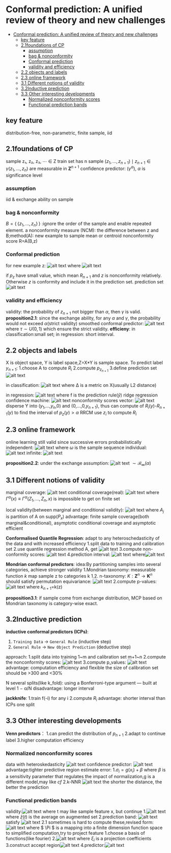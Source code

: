 # Conformal prediction: A unified review of theory and new challenges

- [Conformal prediction: A unified review of theory and new challenges](#conformal-prediction-a-unified-review-of-theory-and-new-challenges)
  - [key feature](#key-feature)
  - [2.1foundations of CP](#21foundations-of-cp)
    - [assumption](#assumption)
    - [bag \& nonconformity](#bag--nonconformity)
    - [Conformal prediction](#conformal-prediction)
    - [validity and efficiency](#validity-and-efficiency)
  - [2.2 objects and labels](#22-objects-and-labels)
  - [2.3 online framework](#23-online-framework)
  - [3.1 Different notions of validity](#31-different-notions-of-validity)
  - [3.2Inductive prediction](#32inductive-prediction)
  - [3.3 Other interesting developments](#33-other-interesting-developments)
    - [Normalized nonconformity scores](#normalized-nonconformity-scores)
    - [Functional prediction bands](#functional-prediction-bands)


## key feature
distribution-free, non-parametric, finite sample, iid

## 2.1foundations of CP
sample z₁, z₂, z₃, ⋯ ∈ Z
train set has n sample 
${(z_1,\ldots,z_{n+1}) \mid z_{n+1} \in \gamma(z_1,\ldots,z_n)}$ are measurable in $\mathbf{Z}^{n+1}$
confidence predictor: $(\gamma^{\alpha})$, $\alpha$ is significance level

### assumption
iid & exchange ability on sample

### bag & nonconformity
$B = \{\!\!\{z_1,..., z_n\}\!\!\}$ :ignore the order of the sample and enable repeated element.
a nonconformity measure (NCM): the difference between z and B;method(A): new example to sample mean or centroid
nonconformity score R=A(B,z)

### Conformal prediction
for new example z:
![alt text](image.png)
where
![alt text](image-1.png)

if $p_{z}$ have small value, which mean $R_{n+1}$ and ${z}$ is nonconformity relatively. Otherwise ${z}$ is conformity and include it in the prediction set.
prediction set ![alt text](image-2.png)

### validity and efficiency
validity: the probability of $z_{n+1}$ not bigger than $\alpha$, then $\gamma$ is valid.
**proposition2.1**:
since the exchange ability, for any $\alpha$ and $\gamma$, the probability would not exceed  $\alpha$(strict validity)
smoothed conformal predictor:
![alt text](image-3.png)
where $\tau \sim U(0,1)$
which ensure the strict validity.
**efficieny**: in classification:small set; in regression: short  interval.


## 2.2 objects and labels
X is object space, Y is label space,Z=X*Y is sample space.
To predict label $y_{n+1}$:
1.choose A to compute $R_i$
2.compute $p_{z_{n+1}}$ 
3.define prediction set ![alt text](image-4.png)

in classification:
![alt text](image-5.png)
where Δ is a metric on X(usually L2 distance)

in regression:
![alt text](image-6.png)
where f is the prediction rule($\hat{y}$)
ridge regression confidence machine:
![alt text](image-7.png)
nonconformity scores vector:
![alt text](image-8.png)
disperse Y into ($y_1$,...,$y_n$,0) and  (0,...,0,$y_{n+1}$), thus can compute of $R_i(y)$-$R_{n+1}(y)$ to find the interval of $p_z(y) > \alpha$ 
RRCM use $z_i$ to compute $R_i$

## 2.3 online framework
online learning still valid since successive errors probabilistically independent:
![alt text](image-9.png)
where $\omega$ is the sample sequence
individual:
![alt text](image-10.png)
infinite:
![alt text](image-11.png)

**proposition2.2**:
under the exchange assumption:
![alt text](image-12.png)
$\sim \mathcal{B}_{\infty}(\alpha)$

## 3.1 Different notions of validity
marginal coverage:
![alt text](image-13.png)
conditional coverage(real):
![alt text](image-14.png)
where $\Gamma^{\alpha}(x) \equiv \Gamma^{\alpha}(Z_1,\ldots,Z_n,x)$  is impossible to get on finite set

local validity(between marginal and conditional validity):
![alt text](image-15.png)
where $A_j$ is partition of A on supp($P_x$) 
advantage: finite sample coverage(both marginal&conditional), asymptotic conditional coverage and asymptotic
efficient

**Conformalised Quantile Regression**:
adapt to any heteroschedasticity of the data and with increased efficiency
1.split data to training and calibration set
2.use quantile regression method A, get
![alt text](image-16.png)
3.compute non-conformity scores:
![alt text](image-17.png)
4.prediction interval:
![alt text](image-18.png)
where![alt text](image-19.png)

**Mondrian conformal predictors**:
idea:By partitioning samples into several categories,  achieve stronger validity
1.Mondrian taxonomy:
measurable function $k$ map sample z to categories k
1.2. n-taxonomy:
$K: \mathbf{Z}^n \to \mathbf{K}^n$
should satisfy permutation equivariance:
![alt text](image-20.png)
2.compute p-values:
![alt text](image-21.png)
where $k_{n+1}$=k(z)

**proposition3.1**:
if sample come from exchange distribution, MCP based on Mondrian taxonomy is category-wise exact.

## 3.2Inductive prediction
**inductive conformal predictors (ICPs)**:
1. `Training Data` → `General Rule` (inductive step)  
2. `General Rule` → `New Object Prediction` (deductive step)
   
approach:
1.split data into training 1~m and calibration set m+1~n
2.compute the nonconformity scores:
![alt text](image-22.png)
3.compute p_values:
![alt text](image-23.png)
advantage: computation efficiency and flexible
the size of calibration set should be >300 and <30%

N several splits(like k_fold):
using a Bonferroni-type argument — built at level 1 − α/N
disadvantage: longer interval

**jackknife**:
1.train f(-i) for any i
2.compute $R_i$
advantage: shorter interval than ICPs one split

## 3.3 Other interesting developments
**Venn predictors**：
1.can predict the distribution of $p_{n+1}$
2.adapt to continue label
3.higher computation efficiency

### Normalized nonconformity scores
data with heteroskedasticity
![alt text](image-24.png)
confidence predictor:
![alt text](image-25.png)
advantage:tighter predictive region
estimate error:
1.$\sigma_i = g(x_i) + \beta$
where $\beta$ is a sensitivity parameter that regulates the impact of normalization,g is a different model,may like $cf$
2.k-NNR
![alt text](image-26.png)
the shorter the distance, the better the prediction

### Functional prediction bands
validity:![alt text](image-27.png)
where t may like sample feature x, but continue
1.![alt text](image-28.png)
where $\bar{z}(t)$ is the average on augmented set
2.prediction band:
![alt text](image-29.png)
satisfy ![alt text](image-30.png)
2.1 sometimes is hard to compute these,revised form:
![alt text](image-31.png)
where $ \Pi $ is a mapping into a finite dimension function space
to simplified computation,try to project feature
1.choose a basis of functions(like fourier)
2.![alt text](image-32.png)
where $\xi_i$ is a projection coefficients
3.construct accept region![alt text](image-33.png)
4.predictor:![alt text](image-34.png)
